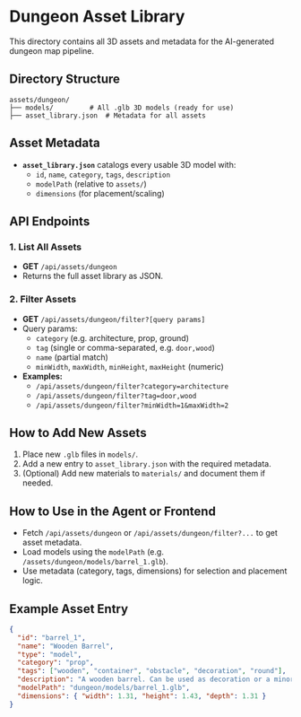 # Dungeon Asset Library

This directory contains all 3D assets and metadata for the AI-generated dungeon map pipeline.

## Directory Structure

```
assets/dungeon/
├── models/         # All .glb 3D models (ready for use)
├── asset_library.json  # Metadata for all assets
```

## Asset Metadata

- **`asset_library.json`** catalogs every usable 3D model with:
  - `id`, `name`, `category`, `tags`, `description`
  - `modelPath` (relative to `assets/`)
  - `dimensions` (for placement/scaling)

## API Endpoints

### 1. List All Assets
- **GET** `/api/assets/dungeon`
- Returns the full asset library as JSON.

### 2. Filter Assets
- **GET** `/api/assets/dungeon/filter?[query params]`
- Query params:
  - `category` (e.g. architecture, prop, ground)
  - `tag` (single or comma-separated, e.g. `door,wood`)
  - `name` (partial match)
  - `minWidth`, `maxWidth`, `minHeight`, `maxHeight` (numeric)
- **Examples:**
  - `/api/assets/dungeon/filter?category=architecture`
  - `/api/assets/dungeon/filter?tag=door,wood`
  - `/api/assets/dungeon/filter?minWidth=1&maxWidth=2`

## How to Add New Assets
1. Place new `.glb` files in `models/`.
2. Add a new entry to `asset_library.json` with the required metadata.
3. (Optional) Add new materials to `materials/` and document them if needed.

## How to Use in the Agent or Frontend
- Fetch `/api/assets/dungeon` or `/api/assets/dungeon/filter?...` to get asset metadata.
- Load models using the `modelPath` (e.g. `/assets/dungeon/models/barrel_1.glb`).
- Use metadata (category, tags, dimensions) for selection and placement logic.

## Example Asset Entry
```json
{
  "id": "barrel_1",
  "name": "Wooden Barrel",
  "type": "model",
  "category": "prop",
  "tags": ["wooden", "container", "obstacle", "decoration", "round"],
  "description": "A wooden barrel. Can be used as decoration or a minor obstacle.",
  "modelPath": "dungeon/models/barrel_1.glb",
  "dimensions": { "width": 1.31, "height": 1.43, "depth": 1.31 }
}
```
 